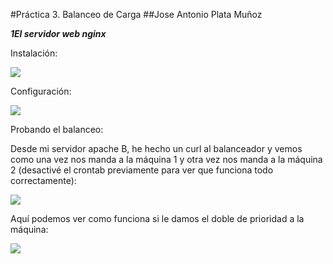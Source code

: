 #Práctica 3. Balanceo de Carga
##Jose Antonio Plata Muñoz


***1El servidor web nginx*** 

Instalación:


![](http://i.imgur.com/4Kexzvy.png)

Configuración:

![](http://i.imgur.com/GH6v5rn.png)



Probando el balanceo:

Desde mi servidor apache B, he hecho un curl al balanceador y vemos como una vez nos manda a la máquina 1 y otra vez nos manda a la máquina 2 (desactivé el crontab previamente para ver que funciona todo correctamente):

![](http://i.imgur.com/QM1sivi.png)


Aquí podemos ver como funciona si le damos el doble de prioridad a la máquina:

![](http://i.imgur.com/w0Pgp8C.png)







